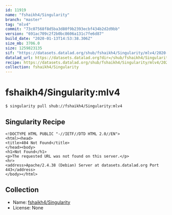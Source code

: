 ```yaml
---
id: 11919
name: "fshaikh4/Singularity"
branch: "master"
tag: "mlv4"
commit: "73c07568f8d5ba3d80f9b2393ecbf434b2d2d9bb"
version: "691ac709c2f2b0bc8606a131c7fe6d87"
build_date: "2020-01-13T14:53:38.306Z"
size_mb: 3706.0
size: 1259823135
sif: "https://datasets.datalad.org/shub/fshaikh4/Singularity/mlv4/2020-01-13-73c07568-691ac709/691ac709c2f2b0bc8606a131c7fe6d87.sif"
datalad_url: https://datasets.datalad.org?dir=/shub/fshaikh4/Singularity/mlv4/2020-01-13-73c07568-691ac709/
recipe: https://datasets.datalad.org/shub/fshaikh4/Singularity/mlv4/2020-01-13-73c07568-691ac709/Singularity
collection: fshaikh4/Singularity
---
```


# fshaikh4/Singularity:mlv4

```bash
$ singularity pull shub://fshaikh4/Singularity:mlv4
```

## Singularity Recipe

```singularity
<!DOCTYPE HTML PUBLIC "-//IETF//DTD HTML 2.0//EN">
<html><head>
<title>404 Not Found</title>
</head><body>
<h1>Not Found</h1>
<p>The requested URL was not found on this server.</p>
<hr>
<address>Apache/2.4.38 (Debian) Server at datasets.datalad.org Port 443</address>
</body></html>
```

## Collection

 - Name: [fshaikh4/Singularity](https://github.com/fshaikh4/Singularity)
 - License: None

